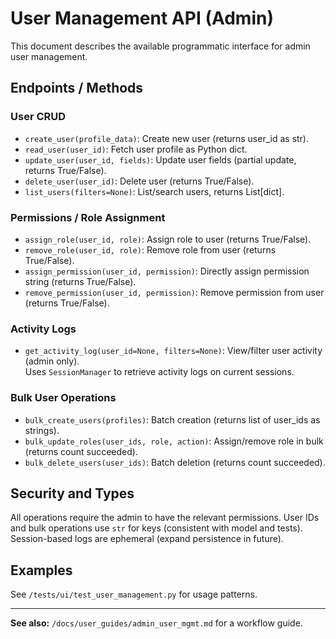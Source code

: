 # User Management API (Admin)

This document describes the available programmatic interface for admin user management.

## Endpoints / Methods

### User CRUD
- `create_user(profile_data)`: Create new user (returns user_id as str).
- `read_user(user_id)`: Fetch user profile as Python dict.
- `update_user(user_id, fields)`: Update user fields (partial update, returns True/False).
- `delete_user(user_id)`: Delete user (returns True/False).
- `list_users(filters=None)`: List/search users, returns List[dict].

### Permissions / Role Assignment
- `assign_role(user_id, role)`: Assign role to user (returns True/False).
- `remove_role(user_id, role)`: Remove role from user (returns True/False).
- `assign_permission(user_id, permission)`: Directly assign permission string (returns True/False).
- `remove_permission(user_id, permission)`: Remove permission from user (returns True/False).

### Activity Logs
- `get_activity_log(user_id=None, filters=None)`: View/filter user activity (admin only).  
  Uses `SessionManager` to retrieve activity logs on current sessions.

### Bulk User Operations
- `bulk_create_users(profiles)`: Batch creation (returns list of user_ids as strings).
- `bulk_update_roles(user_ids, role, action)`: Assign/remove role in bulk (returns count succeeded).
- `bulk_delete_users(user_ids)`: Batch deletion (returns count succeeded).

## Security and Types

All operations require the admin to have the relevant permissions.
User IDs and bulk operations use `str` for keys (consistent with model and tests).
Session-based logs are ephemeral (expand persistence in future).

## Examples

See `/tests/ui/test_user_management.py` for usage patterns.

---

**See also:** `/docs/user_guides/admin_user_mgmt.md` for a workflow guide.
